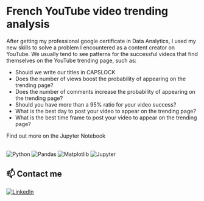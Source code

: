 # French YouTube video trending analysis

After getting my professional google certificate in Data Analytics, I used my new skills to solve a problem I encountered as a content creator on YouTube.
We usually tend to see patterns for the successful videos that find themselves on the YouTube trending page, such as:

* Should we write our titles in CAPSLOCK
* Does the number of views boost the probability of appearing on the trending page?
* Does the number of comments increase the probability of appearing on the trending page?
* Should you have more than a 95% ratio for your video success?
* What is the best day to post your video to appear on the trending page?
* What is the best time frame to post your video to appear on the trending page?

Find out more on the Jupyter Notebook

<p>
  <br>
  <img alt="Python" src="https://img.shields.io/badge/python-306998.svg?style=for-the-badge&logo=python&logoColor=white"/>
  <img alt="Pandas" src="https://img.shields.io/badge/pandas-%23150458.svg?style=for-the-badge&logo=pandas&logoColor=white"/>
  <img alt="Matplotlib" src="https://img.shields.io/badge/Matplotlib-%23ffffff.svg?style=for-the-badge&logo=Matplotlib&logoColor=black"/>
  <img alt="Jupyter" src="https://img.shields.io/badge/Jupyter-F37626.svg?style=for-the-badge&logo=Jupyter&logoColor=white"/>
</p>

## 📫 Contact me
<p>
<a href="https://www.linkedin.com/in/skanderboudawara/">
<img alt="LinkedIn" src="https://img.shields.io/badge/linkedin-%230077B5.svg?style=for-the-badge&logo=linkedin&logoColor=white"/>
</a> 
<br>
</p>